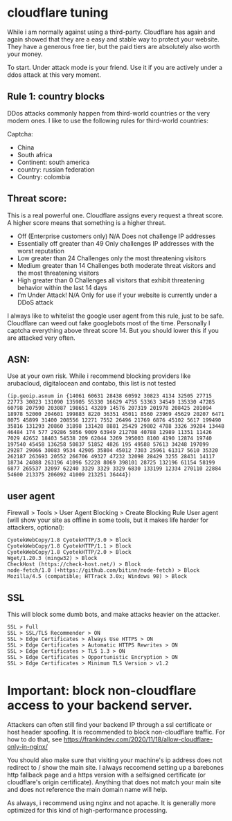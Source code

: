 # cloudflare tuning

While i am normally against using a third-party. Cloudflare has again and again showed that they are a easy and stable way to protect your website.
They have a generous free tier, but the paid tiers are absolutely also worth your money.

To start. Under attack mode is your friend. Use it if you are actively under a ddos attack at this very moment.

## Rule 1: country blocks
DDos attacks commonly happen from third-world countries or the very modern ones. I like to use the following rules for third-world countries:

Captcha:
- China
- South africa
- Continent: south america
- country: russian federation
- Country: colombia

## Threat score:
This is a real powerful one. Cloudflare assigns every request a threat score.  A higher score means that something is a higher threat.

- Off (Enterprise customers only)	N/A	Does not challenge IP addresses
- Essentially off	greater than 49	Only challenges IP addresses with the worst reputation
- Low	greater than 24	Challenges only the most threatening visitors
- Medium	greater than 14	Challenges both moderate threat visitors and the most threatening visitors
- High	greater than 0	Challenges all visitors that exhibit threatening behavior within the last 14 days
- I’m Under Attack!	N/A	Only for use if your website is currently under a DDoS attack

I always like to whitelist the google user agent from this rule, just to be safe. Cloudflare can weed out fake googlebots most of the time. 
Personally I captcha everything above threat score 14. But you should lower this if you are attacked very often.

## ASN:
Use at your own risk. While i recommend blocking providers like arubacloud, digitalocean and contabo, this list is not tested
```
(ip.geoip.asnum in {14061 60631 28438 60592 30823 4134 32505 27715 22773 30823 131090 135905 55330 16629 4755 53363 34549 135330 47285 60798 207590 203087 198651 43289 14576 207319 201978 208425 201094 18978 52000 204601 199883 8220 36351 45011 8560 23969 45629 20207 6471 8075 45899 31400 208556 12271 7552 26496 21769 6876 45102 5617 199490 35816 131293 20860 31898 131428 8881 25429 29802 4788 3326 39284 13448 46484 174 577 29286 5056 9009 63949 212708 40788 12989 11351 11426 7029 42652 18403 54538 209 62044 3269 395003 8100 4190 12874 19740 197540 45458 136258 50837 51852 4826 195 49588 57613 34248 197099 29287 29066 30083 9534 42905 35804 45012 7303 25961 61317 5610 35320 262187 263693 20552 266706 49327 47232 32098 28429 3255 28431 14117 18734 24088 263196 41096 52228 8069 398101 28725 132196 61154 58199 6877 265537 32097 62240 3329 3329 3329 6830 133199 12334 270110 22884 54600 213375 206092 41009 213251 36444})
```

## user agent
Firewall > Tools > User Agent Blocking > Create Blocking Rule
User agent (will show your site as offline in some tools, but it makes life harder for attackers, optional):
```
CyotekWebCopy/1.8 CyotekHTTP/3.0 > Block
CyotekWebCopy/1.8 CyotekHTTP/1.1 > Block
CyotekWebCopy/1.8 CyotekHTTP/2.0 > Block
Wget/1.20.3 (mingw32) > Block
CheckHost (https://check-host.net/) > Block 
node-fetch/1.0 (+https://github.com/bitinn/node-fetch) > Block
Mozilla/4.5 (compatible; HTTrack 3.0x; Windows 98) > Block
```

## SSL
This will block some dumb bots, and make attacks heavier on the attacker.
```
SSL > Full
SSL > SSL/TLS Recommender > ON
SSL > Edge Certificates > Always Use HTTPS > ON
SSL > Edge Certificates > Automatic HTTPS Rewrites > ON
SSL > Edge Certificates > TLS 1.3 > ON
SSL > Edge Certificates > Opportunistic Encryption > ON
SSL > Edge Certificates > Minimum TLS Version > v1.2
```


# Important: block non-cloudflare access to your backend server.
Attackers can often still find your backend IP through a ssl certificate or host header spoofing. It is recommended to block non-cloudflare traffic.
For how to do that, see https://frankindev.com/2020/11/18/allow-cloudflare-only-in-nginx/

You should also make sure that visiting your machine's ip address does not redirect to / show the main site. I always reccomend setting up a barebones http fallback page and a https version with a selfsigned certificate (or cloudflare's origin certificate). Anything that does not match your main site and does not reference the main domain name will help.

As always, i recommend using nginx and not apache. It is generally more optimized for this kind of high-performance processing.
